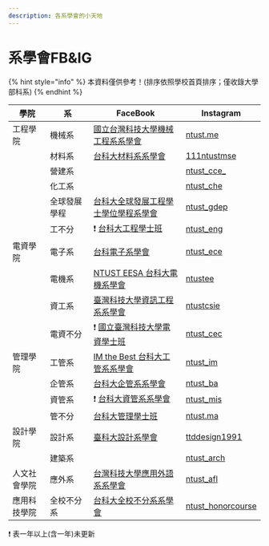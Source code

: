 ```yaml
---
description: 各系學會的小天地
---
```


# 系學會FB\&IG

{% hint style="info" %}
本資料僅供參考！(排序依照學校首頁排序；僅收錄大學部科系)
{% endhint %}

<table data-full-width="true"><thead><tr><th width="144">學院</th><th width="179">系</th><th width="349">FaceBook</th><th>Instagram</th></tr></thead><tbody><tr><td>工程學院</td><td>機械系</td><td><a href="https://www.facebook.com/TaiwanTech.ME/">國立台灣科技大學機械工程系系學會</a></td><td><a href="https://www.instagram.com/ntust.me/">ntust.me</a></td></tr><tr><td></td><td>材料系</td><td><a href="https://www.facebook.com/NTUSTMSESA/">台科大材料系系學會</a></td><td><a href="https://www.instagram.com/111ntustmse/">111ntustmse</a></td></tr><tr><td></td><td>營建系</td><td></td><td><a href="https://www.instagram.com/ntust_cce_/">ntust_cce_</a></td></tr><tr><td></td><td>化工系</td><td></td><td><a href="https://www.instagram.com/ntust_che/">ntust_che</a></td></tr><tr><td></td><td>全球發展學程</td><td><a href="https://www.facebook.com/globaldevelopementengineeringprograme/">台科大全球發展工程學士學位學程系學會</a></td><td><a href="https://www.instagram.com/ntust_gdep">ntust_gdep</a></td></tr><tr><td></td><td>工不分</td><td>❗ <a href="https://www.facebook.com/NTUST.ENG">台科大工程學士班</a></td><td><a href="https://www.instagram.com/ntust_eng/">ntust_eng</a></td></tr><tr><td>電資學院</td><td>電子系</td><td><a href="https://www.facebook.com/NTUSTECE/">台科電子系學會</a></td><td><a href="https://www.instagram.com/ntust_ece/">ntust_ece</a></td></tr><tr><td></td><td>電機系</td><td><a href="https://www.facebook.com/ntusteesa">NTUST EESA 台科大電機系學會</a></td><td><a href="https://www.instagram.com/ntustee/">ntustee</a></td></tr><tr><td></td><td>資工系</td><td><a href="https://www.facebook.com/ntust.csie.so/">臺灣科技大學資訊工程系系學會</a></td><td><a href="https://www.instagram.com/ntustcsie/">ntustcsie</a></td></tr><tr><td></td><td>電資不分</td><td>❗ <a href="https://www.facebook.com/ntustceec">國立臺灣科技大學電資學士班</a></td><td><a href="https://www.instagram.com/ntust_cec/">ntust_cec</a></td></tr><tr><td>管理學院</td><td>工管系</td><td><a href="https://www.facebook.com/TAIWANTECHIM/">IM the Best 台科大工管系系學會</a></td><td><a href="https://www.instagram.com/ntust_im/">ntust_im</a></td></tr><tr><td></td><td>企管系</td><td><a href="https://www.facebook.com/NTUSTBA.tw/">台科大企管系系學會</a></td><td><a href="https://www.instagram.com/ntust_ba/">ntust_ba</a></td></tr><tr><td></td><td>資管系</td><td>❗ <a href="https://www.facebook.com/profile.php?id=100064531972761">台科大資管系系學會</a></td><td><a href="https://www.instagram.com/ntust_mis/">ntust_mis</a></td></tr><tr><td></td><td>管不分</td><td><a href="https://www.facebook.com/ntustema">台科大管理學士班</a></td><td><a href="https://www.instagram.com/ntust.ma/">ntust.ma</a></td></tr><tr><td>設計學院</td><td>設計系</td><td><a href="https://www.facebook.com/ttddesign1991">臺科大設計系學會</a></td><td><a href="https://www.instagram.com/ttddesign1991/">ttddesign1991</a></td></tr><tr><td></td><td>建築系</td><td></td><td><a href="https://www.instagram.com/ntust_arch/">ntust_arch</a></td></tr><tr><td>人文社會學院</td><td>應外系</td><td><a href="https://www.facebook.com/ntustafl">台灣科技大學應用外語系系學會</a></td><td><a href="https://www.instagram.com/ntust_afl/">ntust_afl</a></td></tr><tr><td>應用科技學院</td><td>全校不分系</td><td><a href="https://www.facebook.com/ntusthonor/">台科大全校不分系系學會</a></td><td><a href="https://www.instagram.com/ntust_honorcourse/">ntust_honorcourse</a></td></tr></tbody></table>

❗ 表一年以上(含一年)未更新

